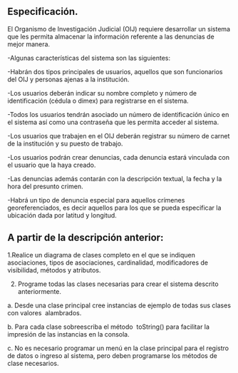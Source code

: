 
Especificación.
-

El Organismo de Investigación Judicial (OIJ) requiere desarrollar un sistema que les permita almacenar la información referente a las denuncias de mejor manera.

  -Algunas características del sistema son las siguientes:

  -Habrán dos tipos principales de usuarios, aquellos que son funcionarios del OIJ y personas ajenas a la institución.

  -Los usuarios deberán indicar su nombre completo y número de identificación (cédula o dimex) para registrarse en el sistema.

  -Todos los usuarios tendrán asociado un número de identificación único en el sistema así como una contraseña que les permita acceder al sistema.

  -Los usuarios que trabajen en el OIJ deberán registrar su número de carnet de la institución y su puesto de trabajo.

  -Los usuarios podrán crear denuncias, cada denuncia estará vinculada con el
usuario que la haya creado. 

  -Las denuncias además contarán con la descripción textual, la fecha y la hora del presunto crimen.

  -Habrá un tipo de denuncia especial para aquellos crímenes georeferenciados, es decir aquellos para los que se pueda especificar la ubicación dada por latitud y longitud.


A partir de la descripción anterior:
-

1.Realice un diagrama de clases completo en el que se indiquen asociaciones, tipos de asociaciones, cardinalidad, modificadores de visibilidad, métodos y atributos.


2. Programe todas las clases necesarias para crear el sistema descrito anteriormente. 

  a. Desde una clase principal cree instancias de ejemplo de todas sus clases con valores ​ alambrados.
  
  b. Para cada clase sobreescriba el método ​ toString() para facilitar la impresión de las instancias en la consola.
  
  c. No es necesario programar un menú en la clase principal para el registro de datos o ingreso al sistema, pero deben programarse los métodos de clase necesarios.
  
  
